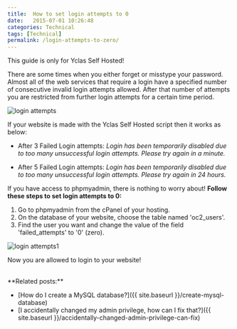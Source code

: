 ```yaml
---
title:  How to set login attempts to 0
date:   2015-07-01 10:26:48
categories: Technical
tags: [Technical]
permalink: /login-attempts-to-zero/
---
```

<div class="alert alert-warning">
<strong><i class="glyphicon glyphicon-warning-sign"></i> </strong> This guide is only for Yclas Self Hosted!
</div>

There are some times when you either forget or misstype your password. Almost all of the web services that require a login have a specified number of consecutive invalid login attempts allowed. After that number of attempts you are restricted from further login attempts for a certain time period.

![login attempts](//docs.yclas.com/images/loginattempts1.png)

If your website is made with the Yclas Self Hosted script then it works as below:

+ After 3 Failed Login attempts: _Login has been temporarily disabled due to too many unsuccessful login attempts. Please try again in a minute._

+ After 5 Failed Login attempts: _Login has been temporarily disabled due to too many unsuccessful login attempts. Please try again in 24 hours._

If you have access to phpmyadmin, there is nothing to worry about! **Follow these steps to set login attempts to 0:**

1. Go to phpmyadmin from the cPanel of your hosting.
2. On the database of your website, choose the table named 'oc2_users'.
3. Find the user you want and change the value of the field 'failed_attempts' to '0' (zero).

![login attempts1](//docs.yclas.com/images/loginattempts.png)

Now you are allowed to login to your website!

<br>
  **Related posts:**
  
* [How do I create a MySQL database?]({{ site.baseurl }}/create-mysql-database)
* [I accidentally changed my admin privilege, how can I fix that?]({{ site.baseurl }}/accidentally-changed-admin-privilege-can-fix)



